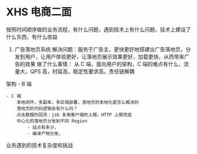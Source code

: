 # XHS 电商二面

按照时间顺序做的业务流程，有什么问题，遇到技术上有什么问题，技术上建设了什么东西，有什么收益

1. 广告落地页系统
解决问题：服务于广告主，更快更好地搭建出广告落地页，分发到用户，让用户体验更好，让落地页展示效果更好，加载更快，从而带来广告的效果
做了什么事情：
从 C 端，面向用户的架构，C 端的难点有什么，流量大，QPS 高，时延高，稳定性要求高。责任链解耦

架构
    - B 端

    - C 端
        本地闭环，多副本，多区域部署，落地页的本地化是怎么解决的
        落地页的代码逻辑会有什么吗？
        点击数据的回流：jsb 复用客户端的上报，HTTP 上报兜底
        中心化的落地页分发到不同 Region
            - 站点有多少，
            - 编译产物分发，
业务遇到的技术复杂度和挑战


